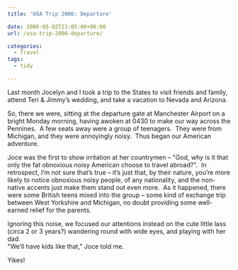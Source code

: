 ```yaml
---
title: 'USA Trip 2006: Departure'

date: 2006-05-02T21:05:00+00:00
url: /usa-trip-2006-departure/

categories:
  - Travel
tags:
  - tidy

---
```

<!--kg-card-begin: html-->

Last month Jocelyn and I took a trip to the States to visit friends and family, attend Teri & Jimmy’s wedding, and take a vacation to Nevada and Arizona.

So, there we were, sitting at the departure gate at Manchester Airport on a bright Monday morning, having awoken at 0430 to make our way across the Pennines.&nbsp; A few seats away were a group of teenagers.&nbsp; They were from Michigan, and they were annoyingly noisy.&nbsp; Thus began our American adventure.

Joce was the first to show irritation at her countrymen &#8211; "God, why is it that only the fat obnoxious noisy American choose to travel abroad?".&nbsp; In retrospect, I’m not sure that’s true &#8211; it’s just that, by their nature, you’re more likely to notice obnoxious noisy people, of any nationality, and the non-native accents just make them stand out even more.&nbsp; As it happened, there were some British teens mixed into the group &#8211; some kind of exchange trip between West Yorkshire and Michigan, no doubt providing some well-earned relief for the parents.

Ignoring this noise, we focused our attentions instead on the cute little lass (circa 2 or 3 years?) wandering round with wide eyes, and playing with her dad.&nbsp;  
"We’ll have kids like that," Joce told me.&nbsp;

Yikes!  
&nbsp;

<!--kg-card-end: html-->